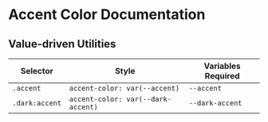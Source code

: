 # Accent Color Documentation

## Value-driven Utilities

| Selector       | Style                              | Variables Required |
| -------------- | ---------------------------------- | ------------------ |
| `.accent`      | `accent-color: var(--accent)`      | `--accent`         |
| `.dark:accent` | `accent-color: var(--dark-accent)` | `--dark-accent`    |
